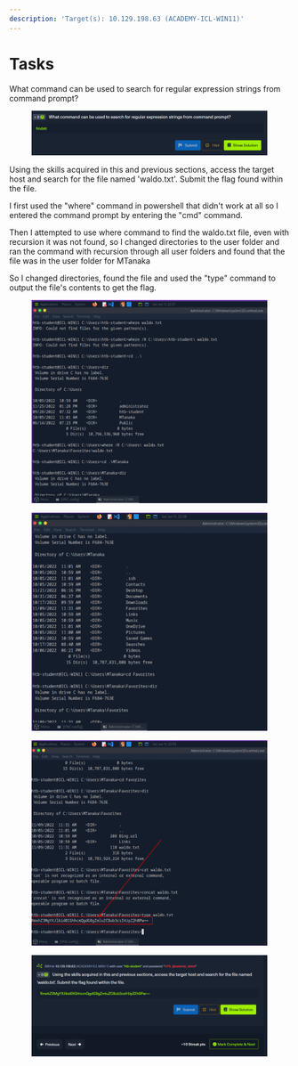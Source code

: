 ```yaml
---
description: 'Target(s): 10.129.198.63 (ACADEMY-ICL-WIN11)'
---
```


# Tasks

What command can be used to search for regular expression strings from command prompt?

<figure><img src="../../../../.gitbook/assets/image (190).png" alt=""><figcaption></figcaption></figure>

Using the skills acquired in this and previous sections, access the target host and search for the file named 'waldo.txt'. Submit the flag found within the file.

I first used the "where" command in powershell that didn't work at all so I entered the command prompt by entering the "cmd" command.&#x20;

Then I attempted to use where command to find the waldo.txt file, even with recursion it was not found, so I changed directories to the user folder and ran the command with recursion through all user folders and found that the file was in the user folder for MTanaka

So I changed directories, found the file and used the "type" command to output the file's contents to get the flag.

<figure><img src="../../../../.gitbook/assets/image (191).png" alt=""><figcaption></figcaption></figure>

<figure><img src="../../../../.gitbook/assets/image (192).png" alt=""><figcaption></figcaption></figure>

<figure><img src="../../../../.gitbook/assets/image (193).png" alt=""><figcaption></figcaption></figure>

<figure><img src="../../../../.gitbook/assets/image (194).png" alt=""><figcaption></figcaption></figure>




